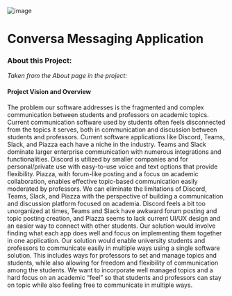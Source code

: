 ![image](https://github.com/allansantos7/DiscussionApp/assets/83974830/314e505f-d786-4c3a-98cb-9917ae8df58a)

<h1>Conversa Messaging Application</h1>

<h3>About this Project:</h3>
<p>
  <i>Taken from the About page in the project:</i> </pr>
  <h4>Project Vision and Overview</h4>
  The problem our software addresses is the fragmented and complex communication between students and professors on academic topics. 
  Current communication software used by students often feels disconnected from the topics it serves, both in communication and discussion between students and professors.
  Current software applications like Discord, Teams, Slack, and Piazza each have a niche in the industry. 
  Teams and Slack dominate larger enterprise communication with numerous integrations and functionalities. 
  Discord is utilized by smaller companies and for personal/private use with easy-to-use voice and text options that provide flexibility.
  Piazza, with forum-like posting and a focus on academic collaboration, enables effective topic-based communication easily moderated by professors.
  We can eliminate the limitations of Discord, Teams, Slack, and Piazza with the perspective of building a communication and discussion platform focused on academia. 
  Discord feels a bit too unorganized at times, Teams and Slack have awkward forum posting and topic posting creation, and Piazza seems to lack current UI/UX design and an easier way to connect with other students. 
  Our solution would involve finding what each app does well and focus on implementing them together in one application.
  Our solution would enable university students and professors to communicate easily in multiple ways using a single software solution. 
  This includes ways for professors to set and manage topics and students, while also allowing for freedom and flexibility of communication among the students. 
  We want to incorporate well managed topics and a hard focus on an academic “feel” so that students and professors can stay on topic while also feeling free to communicate in multiple ways.
</p>
